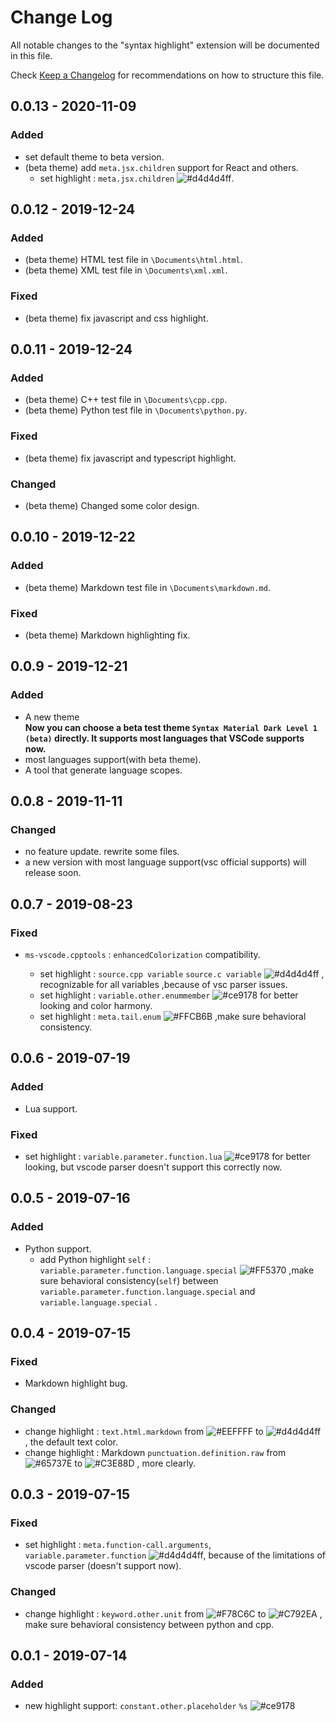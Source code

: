 <!-- markdownlint-disable MD024-->

# Change Log

All notable changes to the "syntax highlight" extension will be documented in this file.

Check [Keep a Changelog](https://keepachangelog.com/) for recommendations on how to structure this file.

[#65737e]: https://img.shields.io/badge/-%2365737E-65737E.svg
[#c3e88d]: https://img.shields.io/badge/-%23C3E88D-C3E88D.svg
[#c792ea]: https://img.shields.io/badge/-%23C792EA-C792EA.svg
[#ce9178]: https://img.shields.io/badge/-%23ce9178-ce9178.svg
[#d4d4d4ff]: https://img.shields.io/badge/-%23d4d4d4ff-d4d4d4.svg
[#eeffff]: https://img.shields.io/badge/-%23EEFFFF-EEFFFF.svg
[#f78c6c]: https://img.shields.io/badge/-%23F78C6C-F78C6C.svg
[#ff5370]: https://img.shields.io/badge/-%23FF5370-FF5370.svg
[#ffcb6b]: https://img.shields.io/badge/-%23FFCB6B-FFCB6B.svg

## 0.0.13 - 2020-11-09

### Added

- set default theme to beta version.
- (beta theme) add `meta.jsx.children` support for React and others.
  - set highlight : `meta.jsx.children` ![#d4d4d4ff].

## 0.0.12 - 2019-12-24

### Added

- (beta theme) HTML test file in `\Documents\html.html`.
- (beta theme) XML test file in `\Documents\xml.xml`.

### Fixed

- (beta theme) fix javascript and css highlight.

## 0.0.11 - 2019-12-24

### Added

- (beta theme) C++ test file in `\Documents\cpp.cpp`.
- (beta theme) Python test file in `\Documents\python.py`.

### Fixed

- (beta theme) fix javascript and typescript highlight.

### Changed

- (beta theme) Changed some color design.

## 0.0.10 - 2019-12-22

### Added

- (beta theme) Markdown test file in `\Documents\markdown.md`.

### Fixed

- (beta theme) Markdown highlighting fix.

## 0.0.9 - 2019-12-21

### Added

- A new theme  
  **Now you can choose a beta test theme `Syntax Material Dark Level 1 (beta)` directly. It supports most languages that VSCode supports now.**
- most languages support(with beta theme).
- A tool that generate language scopes.

## 0.0.8 - 2019-11-11

### Changed

- no feature update. rewrite some files.
- a new version with most language support(vsc official supports) will release soon.

## 0.0.7 - 2019-08-23

### Fixed

- `ms-vscode.cpptools` : `enhancedColorization` compatibility.

  - set highlight : `source.cpp variable` `source.c variable` ![#d4d4d4ff] , recognizable for all variables ,because of vsc parser issues.
  - set highlight : `variable.other.enummember` ![#ce9178] for better looking and color harmony.
  - set highlight : `meta.tail.enum` ![#FFCB6B] ,make sure behavioral consistency.

## 0.0.6 - 2019-07-19

### Added

- Lua support.

### Fixed

- set highlight : `variable.parameter.function.lua` ![#ce9178] for better looking, but vscode parser doesn't support this correctly now.

## 0.0.5 - 2019-07-16

### Added

- Python support.
  - add Python highlight `self` : `variable.parameter.function.language.special` ![#FF5370] ,make sure behavioral consistency(`self`) between `variable.parameter.function.language.special` and `variable.language.special` .

## 0.0.4 - 2019-07-15

### Fixed

- Markdown highlight bug.

### Changed

- change highlight : `text.html.markdown` from ![#EEFFFF] to ![#d4d4d4ff] , the default text color.
- change highlight : Markdown `punctuation.definition.raw` from ![#65737E] to ![#C3E88D] , more clearly.

## 0.0.3 - 2019-07-15

### Fixed

- set highlight : `meta.function-call.arguments`, `variable.parameter.function` ![#d4d4d4ff], because of the limitations of vscode parser (doesn't support now).

### Changed

- change highlight : `keyword.other.unit` from ![#F78C6C] to ![#C792EA] , make sure behavioral consistency between python and cpp.

## 0.0.1 - 2019-07-14

### Added

- new highlight support: `constant.other.placeholder` `%s` ![#ce9178]
